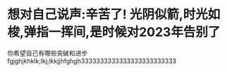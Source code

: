 # 想对自己说声:辛苦了! 光阴似箭,时光如梭,弹指一挥间,是时候对2023年告别了
你希望自己有哪些突破和进步
fgjghjkhklk;lkj;lkkjjhfghgh3333333333333333333333333

